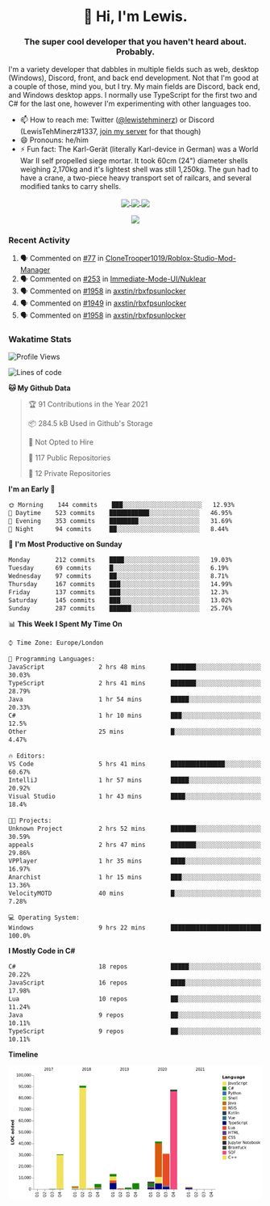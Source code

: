 <h1 align="center">👋 Hi, I'm Lewis.</h1>
<h3 align="center">The super cool developer that you haven't heard about. Probably.</h3>

I'm a variety developer that dabbles in multiple fields such as web, desktop (Windows), Discord, front, and back end development. Not that I'm good at a couple of those, mind you, but I try. My main fields are Discord, back end, and Windows desktop apps. I normally use TypeScript for the first two and C# for the last one, however I'm experimenting with other languages too.

- 📫 How to reach me: Twitter ([@lewistehminerz](https://twitter.com/lewistehminerz)) or Discord (LewisTehMinerz#1337, [join my server](https://discord.gg/XnUh7JB) for that though)
- 😄 Pronouns: he/him
- ⚡ Fun fact: The Karl-Gerät (literally Karl-device in German) was a World War II self propelled siege mortar. It took 60cm (24") diameter shells weighing 2,170kg and it's lightest shell was still 1,250kg. The gun had to have a crane, a two-piece heavy transport set of railcars, and several modified tanks to carry shells.

<p align="center">
  <a href="https://github.com/anuraghazra/github-readme-stats">
    <img align="center" src="https://github-readme-stats.vercel.app/api?username=LewisTehMinerz&count_private=true&show_icons=true&theme=gruvbox">
  </a>
  <a href="https://github.com/anuraghazra/github-readme-stats">
    <img align="center" src="https://github-readme-stats.vercel.app/api/top-langs?username=LewisTehMinerz&layout=compact&theme=gruvbox">
  </a>
  <a href="https://github.com/anuraghazra/github-readme-stats">
    <img align="center" src="https://github-readme-stats.vercel.app/api/wakatime?username=LewisTehMinerz&layout=compact&theme=gruvbox">
  </a>
</p>

<p align="center">
  <a href="https://github.com/ryo-ma/github-profile-trophy">
    <img align="center" src="https://github-profile-trophy.vercel.app/?username=ryo-ma&theme=gruvbox">
  </a>
</p>

### Recent Activity
<!--START_SECTION:activity-->
1. 🗣 Commented on [#77](https://github.com/CloneTrooper1019/Roblox-Studio-Mod-Manager/issues/77) in [CloneTrooper1019/Roblox-Studio-Mod-Manager](https://github.com/CloneTrooper1019/Roblox-Studio-Mod-Manager)
2. 🗣 Commented on [#253](https://github.com/Immediate-Mode-UI/Nuklear/issues/253) in [Immediate-Mode-UI/Nuklear](https://github.com/Immediate-Mode-UI/Nuklear)
3. 🗣 Commented on [#1958](https://github.com/axstin/rbxfpsunlocker/issues/1958) in [axstin/rbxfpsunlocker](https://github.com/axstin/rbxfpsunlocker)
4. 🗣 Commented on [#1949](https://github.com/axstin/rbxfpsunlocker/issues/1949) in [axstin/rbxfpsunlocker](https://github.com/axstin/rbxfpsunlocker)
5. 🗣 Commented on [#1958](https://github.com/axstin/rbxfpsunlocker/issues/1958) in [axstin/rbxfpsunlocker](https://github.com/axstin/rbxfpsunlocker)
<!--END_SECTION:activity-->

### Wakatime Stats
<!--START_SECTION:waka-->
![Profile Views](http://img.shields.io/badge/Profile%20Views-3-blue)

![Lines of code](https://img.shields.io/badge/From%20Hello%20World%20I%27ve%20Written-319493%20lines%20of%20code-blue)

**🐱 My Github Data** 

> 🏆 91 Contributions in the Year 2021
 > 
> 📦 284.5 kB Used in Github's Storage 
 > 
> 🚫 Not Opted to Hire
 > 
> 📜 117 Public Repositories 
 > 
> 🔑 12 Private Repositories  
 > 
**I'm an Early 🐤** 

```text
🌞 Morning    144 commits    ███░░░░░░░░░░░░░░░░░░░░░░   12.93% 
🌆 Daytime    523 commits    ███████████░░░░░░░░░░░░░░   46.95% 
🌃 Evening    353 commits    ████████░░░░░░░░░░░░░░░░░   31.69% 
🌙 Night      94 commits     ██░░░░░░░░░░░░░░░░░░░░░░░   8.44%

```
📅 **I'm Most Productive on Sunday** 

```text
Monday       212 commits    ████░░░░░░░░░░░░░░░░░░░░░   19.03% 
Tuesday      69 commits     █░░░░░░░░░░░░░░░░░░░░░░░░   6.19% 
Wednesday    97 commits     ██░░░░░░░░░░░░░░░░░░░░░░░   8.71% 
Thursday     167 commits    ███░░░░░░░░░░░░░░░░░░░░░░   14.99% 
Friday       137 commits    ███░░░░░░░░░░░░░░░░░░░░░░   12.3% 
Saturday     145 commits    ███░░░░░░░░░░░░░░░░░░░░░░   13.02% 
Sunday       287 commits    ██████░░░░░░░░░░░░░░░░░░░   25.76%

```


📊 **This Week I Spent My Time On** 

```text
⌚︎ Time Zone: Europe/London

💬 Programming Languages: 
JavaScript               2 hrs 48 mins       ███████░░░░░░░░░░░░░░░░░░   30.03% 
TypeScript               2 hrs 41 mins       ███████░░░░░░░░░░░░░░░░░░   28.79% 
Java                     1 hr 54 mins        █████░░░░░░░░░░░░░░░░░░░░   20.33% 
C#                       1 hr 10 mins        ███░░░░░░░░░░░░░░░░░░░░░░   12.5% 
Other                    25 mins             █░░░░░░░░░░░░░░░░░░░░░░░░   4.47%

🔥 Editors: 
VS Code                  5 hrs 41 mins       ███████████████░░░░░░░░░░   60.67% 
IntelliJ                 1 hr 57 mins        █████░░░░░░░░░░░░░░░░░░░░   20.92% 
Visual Studio            1 hr 43 mins        ████░░░░░░░░░░░░░░░░░░░░░   18.4%

🐱‍💻 Projects: 
Unknown Project          2 hrs 52 mins       ███████░░░░░░░░░░░░░░░░░░   30.59% 
appeals                  2 hrs 47 mins       ███████░░░░░░░░░░░░░░░░░░   29.86% 
VPPlayer                 1 hr 35 mins        ████░░░░░░░░░░░░░░░░░░░░░   16.97% 
Anarchist                1 hr 15 mins        ███░░░░░░░░░░░░░░░░░░░░░░   13.36% 
VelocityMOTD             40 mins             █░░░░░░░░░░░░░░░░░░░░░░░░   7.28%

💻 Operating System: 
Windows                  9 hrs 22 mins       █████████████████████████   100.0%

```

**I Mostly Code in C#** 

```text
C#                       18 repos            █████░░░░░░░░░░░░░░░░░░░░   20.22% 
JavaScript               16 repos            ████░░░░░░░░░░░░░░░░░░░░░   17.98% 
Lua                      10 repos            ██░░░░░░░░░░░░░░░░░░░░░░░   11.24% 
Java                     9 repos             ██░░░░░░░░░░░░░░░░░░░░░░░   10.11% 
TypeScript               9 repos             ██░░░░░░░░░░░░░░░░░░░░░░░   10.11%

```


**Timeline**

![Chart not found](https://raw.githubusercontent.com/LewisTehMinerz/LewisTehMinerz/master/charts/bar_graph.png) 


<!--END_SECTION:waka-->
